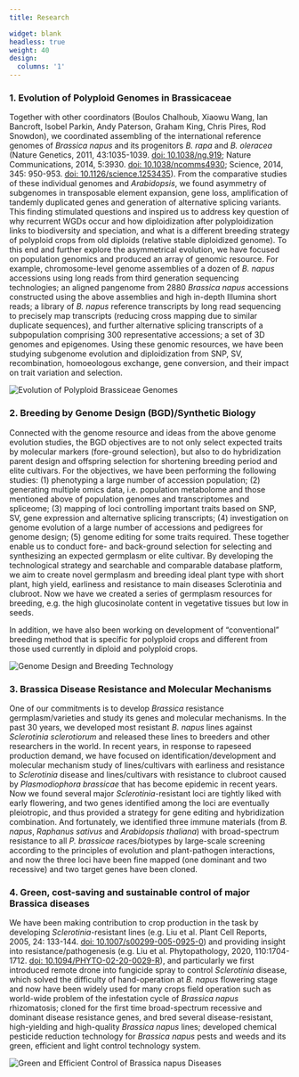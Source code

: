 ```yaml
---
title: Research

widget: blank
headless: true
weight: 40
design:
  columns: '1'
---
```


### 1. Evolution of Polyploid Genomes in Brassicaceae
Together with other coordinators (Boulos Chalhoub, Xiaowu Wang, Ian Bancroft, Isobel Parkin, Andy Paterson, Graham King, Chris Pires, Rod Snowdon), we coordinated assembling of the international reference genomes of *Brassica napus* and its progenitors *B. rapa* and *B. oleracea* (Nature Genetics, 2011, 43:1035-1039. [doi: 10.1038/ng.919](https://doi.org/10.1038/ng.919); Nature Communications, 2014, 5:3930. [doi: 10.1038/ncomms4930](https://doi.org/10.1038/ncomms4930); Science, 2014, 345: 950-953. [doi: 10.1126/science.1253435](https://doi.org/10.1126/science.1253435)). From the comparative studies of these individual genomes and *Arabidopsis*, we found asymmetry of subgenomes in transposable element expansion, gene loss, amplification of tandemly duplicated genes and generation of alternative splicing variants. This finding stimulated questions and inspired us to address key question of why recurrent WGDs occur and how diploidization after polyploidization links to biodiversity and speciation, and what is a different breeding strategy of polyploid crops from old diploids (relative stable diploidized genome). To this end and further explore the asymmetrical evolution, we have focused on population genomics and produced an array of genomic resource. For example, chromosome-level genome assemblies of a dozen of *B. napus* accessions using long reads from third generation sequencing technologies; an aligned pangenome from 2880 *Brassica napus* accessions constructed using the above assemblies and high in-depth Illumina short reads; a library of *B. napus* reference transcripts by long read sequencing to precisely map transcripts (reducing cross mapping due to similar duplicate sequences), and further alternative splicing transcripts of a subpopulation comprising 300 representative accessions; a set of 3D genomes and epigenomes. Using these genomic resources, we have been studying subgenome evolution and diploidization from SNP, SV, recombination, homoeologous exchange, gene conversion, and their impact on trait variation and selection. 

![Evolution of Polyploid Brassiceae Genomes](research-evolution.png "Evolution of Polyploid Brassiceae Genomes")

### 2. Breeding by Genome Design (BGD)/Synthetic Biology
Connected with the genome resource and ideas from the above genome evolution studies, the BGD objectives are to not only select expected traits by molecular markers (fore-ground selection), but also to do hybridization parent design and offspring selection for shortening breeding period and elite cultivars. For the objectives, we have been performing the following studies: (1) phenotyping a large number of accession population; (2) generating multiple omics data, i.e. population metabolome and those mentioned above of population genomes and transcriptomes and spliceome; (3) mapping of loci controlling important traits based on SNP, SV, gene expression and alternative splicing transcripts; (4) investigation on genome evolution of a large number of accessions and pedigrees for genome design; (5) genome editing for some traits required. These together enable us to conduct fore- and back-ground selection for selecting and synthesizing an expected germplasm or elite cultivar. By developing the technological strategy and searchable and comparable database platform, we aim to create novel germplasm and breeding ideal plant type with short plant, high yield, earliness and resistance to main diseases Sclerotinia and clubroot. Now we have we created a series of germplasm resources for breeding, e.g. the high glucosinolate content in vegetative tissues but low in seeds. 

In addition, we have also been working on development of “conventional” breeding method that is specific for polyploid crops and different from those used currently in diploid and polyploid crops.


![Genome Design and Breeding Technology](research-genome-design.png "Genome Design and Breeding Technology")

### 3. Brassica Disease Resistance and Molecular Mechanisms
One of our commitments is to develop *Brassica* resistance germplasm/varieties and study its genes and molecular mechanisms. In the past 30 years, we developed most resistant *B. napus* lines against *Sclerotinia sclerotiorum* and released these lines to breeders and other researchers in the world. In recent years, in response to rapeseed production demand, we have focused on identification/development and molecular mechanism study of lines/cultivars with earliness and resistance to *Sclerotinia* disease and lines/cultivars with resistance to clubroot caused by *Plasmodiophora brassicae* that has become epidemic in recent years. Now we found several major *Sclerotinia*-resistant loci are tightly liked with early flowering, and two genes identified among the loci are eventually pleiotropic, and thus provided a strategy for gene editing and hybridization combination. And fortunately, we identified three immune materials (from *B. napus*, *Raphanus sativus* and *Arabidopsis thaliana*) with broad-spectrum resistance to all *P. brassicae* races/biotypes by large-scale screening according to the principles of evolution and plant-pathogen interactions, and now the three loci have been fine mapped (one dominant and two recessive) and two target genes have been cloned.

### 4. Green, cost-saving and sustainable control of major Brassica diseases
We have been making contribution to crop production in the task by developing *Sclerotinia*-resistant lines (e.g. Liu et al. Plant Cell Reports, 2005, 24: 133-144. [doi: 10.1007/s00299-005-0925-0](https://doi.org/10.1007/s00299-005-0925-0)) and providing insight into resistance/pathogenesis (e.g. Liu et al. Phytopathology, 2020, 110:1704-1712. [doi: 10.1094/PHYTO-02-20-0029-R](https://doi.org/10.1094/PHYTO-02-20-0029-R)), and particularly we first introduced remote drone into fungicide spray to control *Sclerotinia* disease, which solved the difficulty of hand-operation at *B. napus* flowering stage and now have been widely used for many crops field operation such as world-wide problem of the infestation cycle of *Brassica napus* rhizomatosis; cloned for the first time broad-spectrum recessive and dominant disease resistance genes, and bred several disease-resistant, high-yielding and high-quality *Brassica napus* lines; developed chemical pesticide reduction technology for *Brassica napus* pests and weeds and its green, efficient and light control technology system.

![Green and Efficient Control of Brassica napus Diseases](research-disease-control.png "Green and Efficient Control of Brassica napus Diseases")
